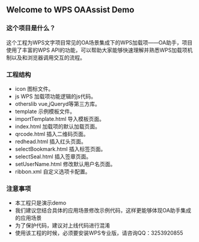## Welcome to WPS OAAssist Demo

### 这个项目是什么？

这个工程为WPS文字项目常见的OA场景集成下的WPS加载项——OA助手，项目使用了丰富的WPS
API的功能，可以帮助大家能够快速理解并熟悉WPS加载项机制以及和浏览器调用交互的流程。

### 工程结构

* icon 图标文件。
* js WPS 加载项功能逻辑的js代码。
* otherslib vue,jQueryd等第三方库。
* template 示例模板文件。
* importTemplate.html 导入模板页面。
* index.html 加载项的默认加载页面。
* qrcode.html 插入二维码页面。
* redhead.html 插入红头页面。
* selectBookmark.html 插入标签页面。
* selectSeal.html 插入签章页面。
* setUserName.html 修改默认用户名页面。
* ribbon.xml 自定义选项卡配置。

### 注意事项

* 本工程只是演示demo
* 我们建议您结合具体的应用场景修改示例代码，这样更能够体现OA助手集成的应用场景
* 为了保护代码，建议对上线代码进行混淆
* 使用该工程的时候，必须要安装WPS专业版，请咨询QQ：3253920855
